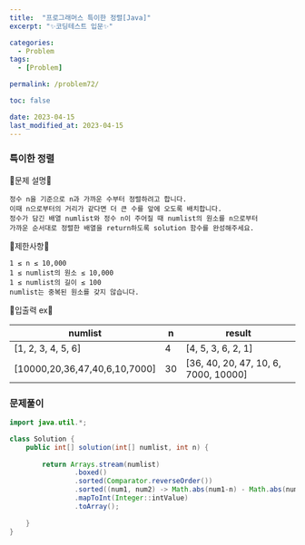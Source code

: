 ```yaml
---
title:  "프로그래머스 특이한 정렬[Java]"
excerpt: "✨코딩테스트 입문✨"

categories:
  - Problem
tags:
  - [Problem]

permalink: /problem72/

toc: false

date: 2023-04-15
last_modified_at: 2023-04-15
---
```

### 특이한 정렬

💫문제 설명💫

```
정수 n을 기준으로 n과 가까운 수부터 정렬하려고 합니다. 
이때 n으로부터의 거리가 같다면 더 큰 수를 앞에 오도록 배치합니다. 
정수가 담긴 배열 numlist와 정수 n이 주어질 때 numlist의 원소를 n으로부터 
가까운 순서대로 정렬한 배열을 return하도록 solution 함수를 완성해주세요.
```

💫제한사항💫

```
1 ≤ n ≤ 10,000
1 ≤ numlist의 원소 ≤ 10,000
1 ≤ numlist의 길이 ≤ 100
numlist는 중복된 원소를 갖지 않습니다.
```

💫입출력 ex💫

|numlist|n|result|
|------|---|---|
|[1, 2, 3, 4, 5, 6]|4|[4, 5, 3, 6, 2, 1]|
|[10000,20,36,47,40,6,10,7000]|30|[36, 40, 20, 47, 10, 6, 7000, 10000]|


### 문제풀이

```java
import java.util.*;

class Solution {
    public int[] solution(int[] numlist, int n) {
        
        return Arrays.stream(numlist)
        		.boxed()
        		.sorted(Comparator.reverseOrder())
        		.sorted((num1, num2) -> Math.abs(num1-n) - Math.abs(num2-n))
        		.mapToInt(Integer::intValue)
        		.toArray();
        
    }
}
```
